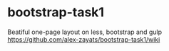 # bootstrap-task1
Beatiful one-page layout on less, bootstrap and gulp
https://github.com/alex-zayats/bootstrap-task1/wiki
